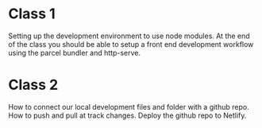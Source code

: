 # Class 1
Setting up the development environment to use node modules. At the end of the class you should be able to setup a front end development workflow using the parcel bundler and http-serve.

# Class 2
How to connect our local development files and folder with a github repo. How to push and pull at track changes. Deploy the github repo to Netlify.